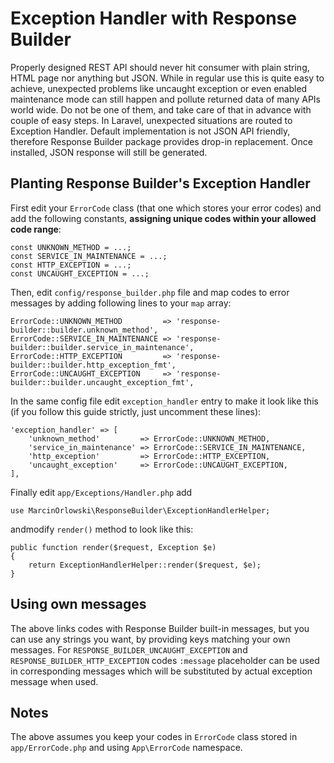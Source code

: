 # Exception Handler with Response Builder #

Properly designed REST API should never hit consumer with plain string, HTML page nor anything but JSON.
While in regular use this is quite easy to achieve, unexpected problems like uncaught exception or
even enabled maintenance mode can still happen and pollute returned data of many APIs world wide.
Do not be one of them, and take care of that in advance with couple of easy steps. In Laravel, unexpected
situations are routed to Exception Handler. Default implementation is not JSON API friendly, therefore
Response Builder package provides drop-in replacement. Once installed, JSON response will still be
generated.


## Planting Response Builder's Exception Handler ##

First edit your `ErrorCode` class (that one which stores your error codes) and add the following
constants, **assigning unique codes within your allowed code range**:

    const UNKNOWN_METHOD = ...;
    const SERVICE_IN_MAINTENANCE = ...;
    const HTTP_EXCEPTION = ...;
    const UNCAUGHT_EXCEPTION = ...;

Then, edit `config/response_builder.php` file and map codes to error messages by adding following
lines to your `map` array:

	ErrorCode::UNKNOWN_METHOD         => 'response-builder::builder.unknown_method',
	ErrorCode::SERVICE_IN_MAINTENANCE => 'response-builder::builder.service_in_maintenance',
	ErrorCode::HTTP_EXCEPTION         => 'response-builder::builder.http_exception_fmt',
	ErrorCode::UNCAUGHT_EXCEPTION     => 'response-builder::builder.uncaught_exception_fmt',

In the same config file edit `exception_handler` entry to make it look like this (if you follow
this guide strictly, just uncomment these lines):

	'exception_handler' => [
		'unknown_method'         => ErrorCode::UNKNOWN_METHOD,
		'service_in_maintenance' => ErrorCode::SERVICE_IN_MAINTENANCE,
		'http_exception'         => ErrorCode::HTTP_EXCEPTION,
		'uncaught_exception'     => ErrorCode::UNCAUGHT_EXCEPTION,
	],

Finally edit `app/Exceptions/Handler.php` add

    use MarcinOrlowski\ResponseBuilder\ExceptionHandlerHelper;

andmodify `render()` method to look like this:

    public function render($request, Exception $e)
    {
        return ExceptionHandlerHelper::render($request, $e);
    }


## Using own messages ##

The above links codes with Response Builder built-in messages, but you can use any strings you want, by
providing keys matching your own messages. For `RESPONSE_BUILDER_UNCAUGHT_EXCEPTION` and
`RESPONSE_BUILDER_HTTP_EXCEPTION` codes `:message` placeholder can be used in corresponding messages
which will be substituted by actual exception message when used.


## Notes ##

The above assumes you keep your codes in `ErrorCode` class stored in `app/ErrorCode.php` and using `App\ErrorCode` namespace.
